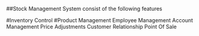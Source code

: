 
##Stock Management System consist of the following features

#Inventory Control
#Product Management
Employee Management
Account Management
Price Adjustments
Customer Relationship
Point Of Sale
